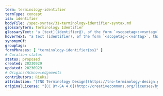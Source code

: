 ```yaml
---
term: terminology-identifier
termType: concept
isa: identifier
bodyFile: /spec-syntax/31-terminology-identifier-syntax.md
glossaryTerm: Terminology Identifier
glossaryText: "a [text](identifier@), of the form `<scopetag>:<vsntag>`, that [identifies](@) a [terminology](@) from within a particular [scope](@), and can also be used to find the [MRG](@) file (in the [glossarydir](@) of that same [scope](@)) that contains [entries](mrg-entry@) for every [term](@) contained in that [terminology](@). If `<scopetag>` and/or `:<vsntag>` is omitted, their values are taken be the current (or default) ones."
hoverText: "a text (identifier), of the form `<scopetag>:<vsntag>`, that identifies a terminology from within a particular scope. If `<scopetag>` and/or `:<vsntag>` is omitted, their values are taken be the current (or default) ones."
synonymOf:
grouptags:
formPhrases: [ "terminology-identifier{ss}" ]
# Curation status
status: proposed
created: 20230929
updated: 20230929
# Origins/Acknowledgements
contributors: RieksJ
attribution: "[TNO Terminology Design](https://tno-terminology-design.github.io/tev2-specifications/docs)"
originalLicense: "[CC BY-SA 4.0](http://creativecommons.org/licenses/by-sa/4.0/?ref=chooser-v1)"
---
```

